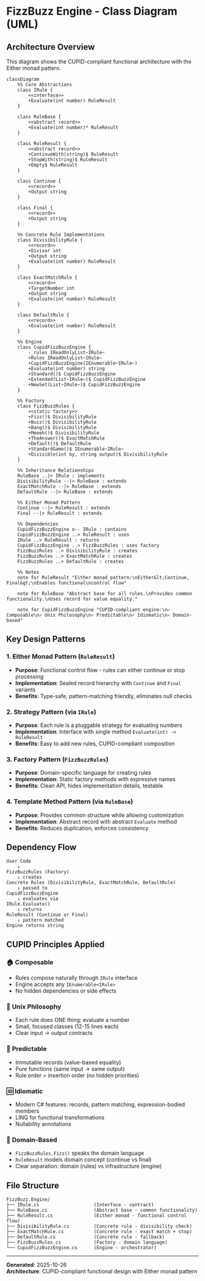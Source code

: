# FizzBuzz Engine - Class Diagram (UML)

## Architecture Overview

This diagram shows the CUPID-compliant functional architecture with the Either monad pattern.

```mermaid
classDiagram
    %% Core Abstractions
    class IRule {
        <<interface>>
        +Evaluate(int number) RuleResult
    }

    class RuleBase {
        <<abstract record>>
        +Evaluate(int number)* RuleResult
    }

    class RuleResult {
        <<abstract record>>
        +ContinueWith(string)$ RuleResult
        +StopWith(string)$ RuleResult
        +Empty$ RuleResult
    }

    class Continue {
        <<record>>
        +Output string
    }

    class Final {
        <<record>>
        +Output string
    }

    %% Concrete Rule Implementations
    class DivisibilityRule {
        <<record>>
        +Divisor int
        +Output string
        +Evaluate(int number) RuleResult
    }

    class ExactMatchRule {
        <<record>>
        +TargetNumber int
        +Output string
        +Evaluate(int number) RuleResult
    }

    class DefaultRule {
        <<record>>
        +Evaluate(int number) RuleResult
    }

    %% Engine
    class CupidFizzBuzzEngine {
        -_rules IReadOnlyList~IRule~
        +Rules IReadOnlyList~IRule~
        +CupidFizzBuzzEngine(IEnumerable~IRule~)
        +Evaluate(int number) string
        +Standard()$ CupidFizzBuzzEngine
        +Extended(List~IRule~)$ CupidFizzBuzzEngine
        +NewSet(List~IRule~)$ CupidFizzBuzzEngine
    }

    %% Factory
    class FizzBuzzRules {
        <<static factory>>
        +Fizz()$ DivisibilityRule
        +Buzz()$ DivisibilityRule
        +Bang()$ DivisibilityRule
        +Meeeh()$ DivisibilityRule
        +TheAnswer()$ ExactMatchRule
        +Default()$ DefaultRule
        +StandardGame()$ IEnumerable~IRule~
        +Divisible(int by, string output)$ DivisibilityRule
    }

    %% Inheritance Relationships
    RuleBase ..|> IRule : implements
    DivisibilityRule --|> RuleBase : extends
    ExactMatchRule --|> RuleBase : extends
    DefaultRule --|> RuleBase : extends

    %% Either Monad Pattern
    Continue --|> RuleResult : extends
    Final --|> RuleResult : extends

    %% Dependencies
    CupidFizzBuzzEngine o-- IRule : contains
    CupidFizzBuzzEngine ..> RuleResult : uses
    IRule ..> RuleResult : returns
    CupidFizzBuzzEngine ..> FizzBuzzRules : uses factory
    FizzBuzzRules ..> DivisibilityRule : creates
    FizzBuzzRules ..> ExactMatchRule : creates
    FizzBuzzRules ..> DefaultRule : creates

    %% Notes
    note for RuleResult "Either monad pattern:\nEither&lt;Continue, Final&gt;\nEnables functional\ncontrol flow"
    
    note for RuleBase "Abstract base for all rules.\nProvides common functionality.\nUses record for value equality."
    
    note for CupidFizzBuzzEngine "CUPID-compliant engine:\n✓ Composable\n✓ Unix Philosophy\n✓ Predictable\n✓ Idiomatic\n✓ Domain-based"
```

## Key Design Patterns

### 1. **Either Monad Pattern** (`RuleResult`)
- **Purpose**: Functional control flow - rules can either continue or stop processing
- **Implementation**: Sealed record hierarchy with `Continue` and `Final` variants
- **Benefits**: Type-safe, pattern-matching friendly, eliminates null checks

### 2. **Strategy Pattern** (via `IRule`)
- **Purpose**: Each rule is a pluggable strategy for evaluating numbers
- **Implementation**: Interface with single method `Evaluate(int) -> RuleResult`
- **Benefits**: Easy to add new rules, CUPID-compliant composition

### 3. **Factory Pattern** (`FizzBuzzRules`)
- **Purpose**: Domain-specific language for creating rules
- **Implementation**: Static factory methods with expressive names
- **Benefits**: Clean API, hides implementation details, testable

### 4. **Template Method Pattern** (via `RuleBase`)
- **Purpose**: Provides common structure while allowing customization
- **Implementation**: Abstract record with abstract `Evaluate` method
- **Benefits**: Reduces duplication, enforces consistency

## Dependency Flow

```
User Code
    ↓
FizzBuzzRules (Factory)
    ↓ creates
Concrete Rules (DivisibilityRule, ExactMatchRule, DefaultRule)
    ↓ passed to
CupidFizzBuzzEngine
    ↓ evaluates via
IRule.Evaluate()
    ↓ returns
RuleResult (Continue or Final)
    ↓ pattern matched
Engine returns string
```

## CUPID Principles Applied

### 🏠 **Composable**
- Rules compose naturally through `IRule` interface
- Engine accepts any `IEnumerable<IRule>`
- No hidden dependencies or side effects

### 🔧 **Unix Philosophy**
- Each rule does ONE thing: evaluate a number
- Small, focused classes (12-15 lines each)
- Clear input → output contracts

### 🔮 **Predictable**
- Immutable records (value-based equality)
- Pure functions (same input → same output)
- Rule order = insertion order (no hidden priorities)

### 🆔 **Idiomatic**
- Modern C# features: records, pattern matching, expression-bodied members
- LINQ for functional transformations
- Nullability annotations

### 🚀 **Domain-Based**
- `FizzBuzzRules.Fizz()` speaks the domain language
- `RuleResult` models domain concept (continue vs final)
- Clear separation: domain (rules) vs infrastructure (engine)

## File Structure

```
FizzBuzz.Engine/
├── IRule.cs                    (Interface - contract)
├── RuleBase.cs                 (Abstract base - common functionality)
├── RuleResult.cs               (Either monad - functional control flow)
├── DivisibilityRule.cs         (Concrete rule - divisibility check)
├── ExactMatchRule.cs           (Concrete rule - exact match + stop)
├── DefaultRule.cs              (Concrete rule - fallback)
├── FizzBuzzRules.cs            (Factory - domain language)
└── CupidFizzBuzzEngine.cs      (Engine - orchestrator)
```

---

**Generated**: 2025-10-26  
**Architecture**: CUPID-compliant functional design with Either monad pattern
